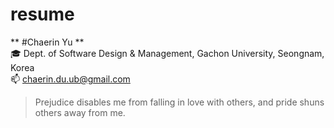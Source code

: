 # resume
** #Chaerin Yu **  
:mortar_board: Dept. of Software Design & Management, Gachon University, Seongnam, Korea  
:mailbox: chaerin.du.ub@gmail.com  
> Prejudice disables me from falling in love with others, and pride shuns others away from me.
